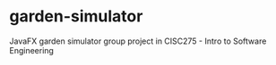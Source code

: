 # garden-simulator
JavaFX garden simulator group project in CISC275 - Intro to Software Engineering
